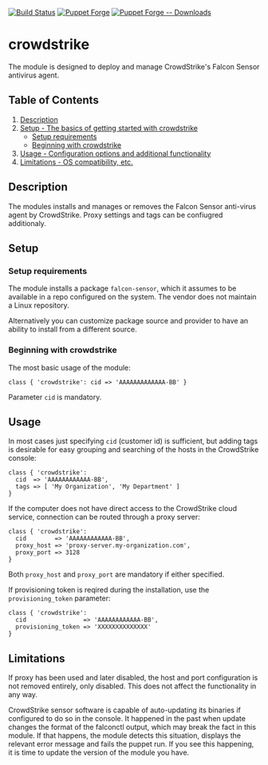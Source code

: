 [![Build Status](https://travis-ci.com/104ru/crowdstrike.svg?branch=master)](https://app.travis-ci.com/github/104ru/crowdstrike)
[![Puppet Forge](https://img.shields.io/puppetforge/v/ruthenium/crowdstrike.svg)](https://forge.puppet.com/modules/ruthenium/crowdstrike)
[![Puppet Forge -- Downloads](https://shields.io/puppetforge/dt/ruthenium/crowdstrike)](https://forge.puppet.com/modules/ruthenium/crowdstrike)

# crowdstrike

The module is designed to deploy and manage CrowdStrike's Falcon Sensor
antivirus agent.

## Table of Contents

1. [Description](#description)
1. [Setup - The basics of getting started with crowdstrike](#setup)
    * [Setup requirements](#setup-requirements)
    * [Beginning with crowdstrike](#beginning-with-crowdstrike)
1. [Usage - Configuration options and additional functionality](#usage)
1. [Limitations - OS compatibility, etc.](#limitations)

## Description

The modules installs and manages or removes the Falcon Sensor anti-virus
agent by CrowdStrike. Proxy settings and tags can be confiugred additionaly. 

## Setup

### Setup requirements

The module installs a package `falcon-sensor`, which it assumes to be
available in a repo configured on the system. The vendor does not maintain
a Linux repository.

Alternatively you can customize package source and provider to have an ability
to install from a different source.

### Beginning with crowdstrike

The most basic usage of the module:

```puppet
class { 'crowdstrike': cid => 'AAAAAAAAAAAAA-BB' }
```

Parameter `cid` is mandatory.

## Usage

In most cases just specifying `cid` (customer id) is sufficient, but adding
tags is desirable for easy grouping and searching of the hosts in the
CrowdStrike console:

```puppet
class { 'crowdstrike':
  cid  => 'AAAAAAAAAAAA-BB',
  tags => [ 'My Organization', 'My Department' ]
}
```

If the computer does not have direct access to the CrowdStrike cloud service,
connection can be routed through a proxy server:

```puppet
class { 'crowdstrike':
  cid        => 'AAAAAAAAAAAA-BB',
  proxy_host => 'proxy-server.my-organization.com',
  proxy_port => 3128
}
```

Both `proxy_host` and `proxy_port` are mandatory if either specified.

If provisioning token is reqired during the installation, use the `provisioning_token`
parameter:

```puppet
class { 'crowdstrike':
  cid                => 'AAAAAAAAAAAA-BB',
  provisioning_token => 'XXXXXXXXXXXXXX'
}
```

## Limitations

If proxy has been used and later disabled, the host and port configuration is
not removed entirely, only disabled. This does not affect the functionality in
any way.

CrowdStrike sensor software is capable of auto-updating its binaries if
configured to do so in the console. It happened in the past when update changes
the format of the falconctl output, which may break the fact in this module. If
that happens, the module detects this situation, displays the relevant error
message and fails the puppet run. If you see this happening, it is time to
update the version of the module you have.

